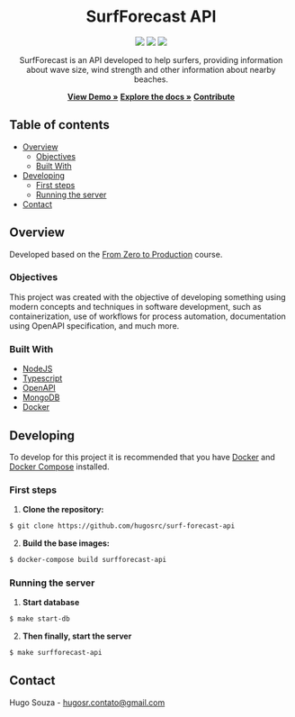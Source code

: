<div align="center">
  <h1 align="center">SurfForecast API</h1>

  <p align="center">
    <img src="https://img.shields.io/github/languages/top/hugosrc/surf-forecast-api?color=%2334ebd5">
    <img src="https://img.shields.io/github/languages/code-size/hugosrc/surf-forecast-api?color=%2334ebd5" />
    <img src="https://img.shields.io/github/license/hugosrc/surf-forecast-api?color=%2334ebd5" />
  </p>

  <p align="center">SurfForecast is an API developed to help surfers, providing information about wave size, wind strength and other information about nearby beaches.</p>

  <p align="center">
    <a href="https://surffore.herokuapp.com"><strong>View Demo »</strong></a>
    <a href="https://surffore.herokuapp.com/docs"><strong>Explore the docs »</strong></a>
    <a href="https://github.com/hugosrc/surf-forecast-api/contribute"><strong>Contribute</strong></a>
  </p>
</div>

## Table of contents

* [Overview](#overview)
  * [Objectives](#objectives)
  * [Built With](#built-with)
* [Developing](#developing)
  * [First steps](#first-steps)
  * [Running the server](#running-the-server)
* [Contact](#contact)

## Overview

Developed based on the [From Zero to Production](https://www.nodejs-typescript-api.com/curso-gratis/) course.

### Objectives

This project was created with the objective of developing something using modern concepts and techniques in software development, such as containerization, use of workflows for process automation, documentation using OpenAPI specification, and much more.

### Built With

- [NodeJS](https://nodejs.org/en/)
- [Typescript](https://www.typescriptlang.org/)
- [OpenAPI](https://swagger.io/specification/)
- [MongoDB](https://www.mongodb.com/)
- [Docker](https://www.docker.com/)

## Developing

To develop for this project it is recommended that you have [Docker](https://docs.docker.com/) and [Docker Compose](https://docs.docker.com/compose/) installed.

### First steps

1. **Clone the repository:**
```sh
$ git clone https://github.com/hugosrc/surf-forecast-api
```

2. **Build the base images:**
```sh
$ docker-compose build surfforecast-api
```

### Running the server

1. **Start database**
```sh
$ make start-db
```

2. **Then finally, start the server**
```sh
$ make surfforecast-api
```

## Contact

Hugo Souza - hugosr.contato@gmail.com
